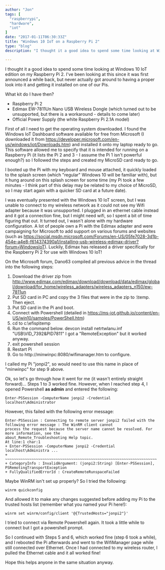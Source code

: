```yaml
---
author: "Jon"
tags: [
  "raspberrypi",
  "hardware",
  "iot"
]
date: "2017-01-11T06:30:33Z"
title: "Windows 10 IoT on a Raspberry Pi 2"
type: "blog"
description: "I thought it a good idea to spend some time looking at Windows 10 IoT edition on my Raspberry Pi 2, this post describes my experiences in getting it set up..."

---
```


I thought it a good idea to spend some time looking at Windows 10 IoT edition on my Raspberry Pi 2. I've been looking at this since it was first announced a while back, but never actually got around to having a proper look into it and getting it installed on one of our Pis.

What kit do I have then?

* Raspberry Pi 2
* Edimax EW-7811Un Nano USB Wireless Dongle (which turned out to be unsupported, but there is a workaround - details to come later)
* Official Power Supply (the white Raspberry Pi 2.1A model)

First of all I need to get the operating system downloaded. I found the Windows IoT Dashboard software available for free from Microsoft (I downloaded it from https://developer.microsoft.com/en-us/windows/iot/Downloads.htm) and installed it onto my laptop ready to go. This software allowed me to specify that it is intended for running on a Raspberry Pi (it lists the Pi 2 and 3 - I assume the Pi 1 isn't powerful enough?) so I followed the steps and created my MicroSD card ready to go.

I booted up the Pi with my keyboard and mouse attached, it quickly loaded to the splash screen (which "regular" Windows 10 will be familiar with), but it hung around on this splash screen for some time (my Pi took a few minutes - I think part of this delay may be related to my choice of MicroSD, so I may start again with a quicker SD card at a future date).

I was eventually presented with the Windows 10 IoT screen, but I was unable to connect to my wireless network as it could not see my Wifi adapter because it was unsupported. I plugged in an ethernet cable instead and it got a connection fine, but I might need wifi, so I spent a bit of time figuring that out. It turned out, I wasn't alone with my hardware configuration. A lot of people own a Pi with the Edimax adapter and were campaigning for Microsoft to add support on various forums and websites (such as https://social.msdn.microsoft.com/Forums/en-US/05fe7028-3d1b-454e-a4e8-f614374390a1/installing-usb-wireless-edimax-driver?forum=WindowsIoT). Luckily, Edimax has released a driver specifically for the Raspberry Pi 2 for use with Windows 10 IoT!

On the Microsoft forum, Dano63 compiled all previous advice in the thread into the following steps:

1. Download the driver zip from http://www.edimax.com/edimax/download/download/data/edimax/global/download/for_home/wireless_adapters/wireless_adapters_n150/ew-7811un
2. Put SD card in PC and copy the 3 files that were in the zip to <sdcard>:\temp. Then eject.
3. Put SD card in the Pi and boot.
4. Connect with Powershell (detailed in https://ms-iot.github.io/content/en-US/win10/samples/PowerShell.htm)
5. cd to c:\efisp\temp
6. Run the command below.
devcon install netrtwlanu.inf "USB\VID_7392&PID7811"
I got a "RemoteException" but it worked anyway.
7. exit powershell session
8. Restart Pi
9. Go to http://minwinpc:8080/wifimanager.htm to configure.

I called my Pi "jonpi2", so would need to use this name in place of "minwinpc" for step 9 above.

Ok, so let's go through how it went for me (it wasn't entirely straight forward)...
Steps 1 to 3 worked fine. However, when I reached step 4, I opened Powershell **as admin** and entered the following:

	Enter-PSSession -ComputerName jonpi2 -Credential localhost\Administrator

However, this failed with the following error message:

	Enter-PSSession : Connecting to remote server jonpi2 failed with the following error message : The WinRM client cannot
	process the request because the server name cannot be resolved. For more information, see the
	about_Remote_Troubleshooting Help topic.
	At line:1 char:1
	+ Enter-PSSession -ComputerName jonpi2 -Credential localhost\Administra ...
	+ ~~~~~~~~~~~~~~~~~~~~~~~~~~~~~~~~~~~~~~~~~~~~~~~~~~~~~~~~~~~~~~~~~~~~~
	+ CategoryInfo : InvalidArgument: (jonpi2:String) [Enter-PSSession], PSRemotingTransportException
	+ FullyQualifiedErrorId : CreateRemoteRunspaceFailed

Maybe WinRM isn't set up properly? So I tried the following:

	winrm quickconfig

And allowed it to make any changes suggested before adding my Pi to the trusted hosts list (remember what you named your Pi here!):

	winrm set winrm/config/client '@{TrustedHosts="jonpi2"}'

I tried to connect via Remote Powershell again. It took a little while to connect but I got a powershell prompt.

So I continued with Steps 5 and 6, which worked fine (step 6 took a while), and I rebooted the Pi afterwards and went to the WifiManager page while still connected over Ethernet. Once I had connected to my wireless router, I pulled the Ethernet cable and it all worked fine!

Hope this helps anyone in the same situation anyway.

